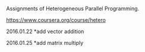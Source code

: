 Assignments of Heterogeneous Parallel Programming.

https://www.coursera.org/course/hetero

2016.01.22
*add vector addition

2016.01.25
*add matrix multiply
